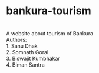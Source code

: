 # bankura-tourism
<br>
A website about tourism of Bankura
<br>
Authors:<br>
1. Sanu Dhak<br>
2. Somnath Gorai<br>
3. Biswajit Kumbhakar<br>
4. Biman Santra